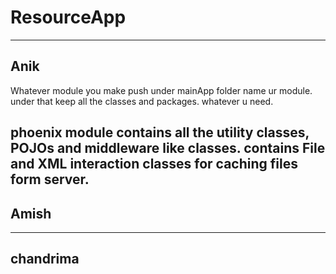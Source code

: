 # ResourceApp

----------------------
Anik 
----------------------
Whatever module you make push under mainApp folder 
name ur module. under that keep all the classes and packages. whatever u need.


phoenix module contains all the utility classes, POJOs and middleware like classes.
contains File and XML interaction classes for caching files form server. 
-------------------------------
Amish
-----------------------------


--------------------------
chandrima
--------------------------

